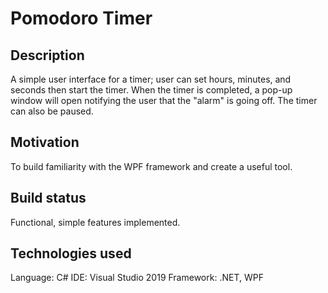 <h1>Pomodoro Timer</h1>

<h2>Description</h2>
A simple user interface for a timer; user can set hours, minutes, and seconds
then start the timer. When the timer is completed, a pop-up window will open
notifying the user that the "alarm" is going off. The timer can also be paused.

<h2>Motivation</h2>
To build familiarity with the WPF framework and create a useful tool.

<h2>Build status</h2>
Functional, simple features implemented.

<h2>Technologies used</h2>
Language: C#
IDE: Visual Studio 2019
Framework: .NET, WPF
